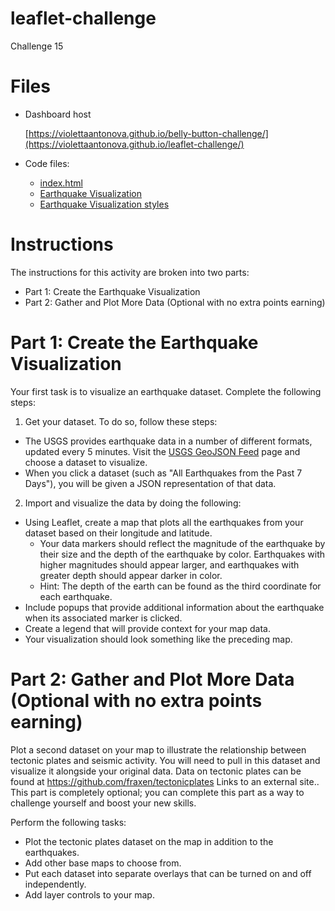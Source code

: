 # leaflet-challenge
Challenge 15

# Files
- Dashboard host

  [https://violettaantonova.github.io/belly-button-challenge/](https://violettaantonova.github.io/leaflet-challenge/)
- Code files:
  - [index.html](Leaflet-Part-1/index.html)
  - [Earthquake Visualization](Leaflet-Part-1/static/js/app.js)
  - [Earthquake Visualization styles](Leaflet-Part-1/static/css/style.css)

# Instructions

The instructions for this activity are broken into two parts:
  - Part 1: Create the Earthquake Visualization
  - Part 2: Gather and Plot More Data (Optional with no extra points earning)
  
# Part 1: Create the Earthquake Visualization

Your first task is to visualize an earthquake dataset. Complete the following steps:
1. Get your dataset. To do so, follow these steps:
  - The USGS provides earthquake data in a number of different formats, updated every 5 minutes. Visit the [USGS GeoJSON Feed](https://earthquake.usgs.gov/earthquakes/feed/v1.0/geojson.php) page and choose a dataset to visualize. 
  - When you click a dataset (such as "All Earthquakes from the Past 7 Days"), you will be given a JSON representation of that data.

2. Import and visualize the data by doing the following:
  - Using Leaflet, create a map that plots all the earthquakes from your dataset based on their longitude and latitude.
    - Your data markers should reflect the magnitude of the earthquake by their size and the depth of the earthquake by color. Earthquakes with higher magnitudes should appear larger, and earthquakes with greater depth should appear darker in color.
    - Hint: The depth of the earth can be found as the third coordinate for each earthquake.
  - Include popups that provide additional information about the earthquake when its associated marker is clicked.
  - Create a legend that will provide context for your map data.
  - Your visualization should look something like the preceding map.
  
# Part 2: Gather and Plot More Data (Optional with no extra points earning)

Plot a second dataset on your map to illustrate the relationship between tectonic plates and seismic activity. You will need to pull in this dataset and visualize it alongside your original data. Data on tectonic plates can be found at https://github.com/fraxen/tectonicplates Links to an external site..
This part is completely optional; you can complete this part as a way to challenge yourself and boost your new skills.

Perform the following tasks:
  - Plot the tectonic plates dataset on the map in addition to the earthquakes.
  - Add other base maps to choose from.
  - Put each dataset into separate overlays that can be turned on and off independently.
  - Add layer controls to your map.
